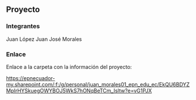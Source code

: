 ## Proyecto

### Integrantes
Juan López
Juan José Morales

### Enlace
Enlace a la carpeta con la información del proyecto:

https://epnecuador-my.sharepoint.com/:f:/g/personal/juan_morales01_epn_edu_ec/EkQU6BDYZMpIrHYSkuegOWYBOJ5WkS7hONqBeTCm_Isltw?e=vG1PJX